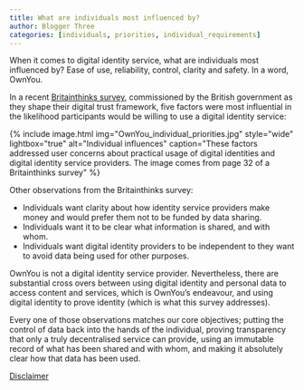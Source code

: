 ```yaml
---
title: What are individuals most influenced by?
author: Blogger Three
categories: [individuals, priorities, individual_requirements]
---
```


When it comes to digital identity service, what are individuals most influenced by? Ease of use, reliability, control, clarity and safety. In a word, OwnYou.

In a recent <a href="http://thinksinsight.com/wp-content/uploads/2022/04/CDEI_Digital-Identity_Report_Accessible_3103221.pdf" target="_blank">Britainthinks survey</a>, commissioned by the British government as they shape their digital trust framework, five factors were most influential in the likelihood participants would be willing to use a digital identity service:

{% include image.html img="OwnYou_individual_priorities.jpg" style="wide" lightbox="true" alt="Individual influences" caption="These factors addressed user concerns about practical usage of digital identities and digital identity service providers. The image comes from page 32 of a Britainthinks survey" %}

Other observations from the Britainthinks survey:

- Individuals want clarity about how identity service providers make money and would prefer them not to be funded by data sharing.
- Individuals want it to be clear what information is shared, and with whom.
- Individuals want digital identity providers to be independent to they want to avoid data being used for other purposes.

OwnYou is not a digital identity service provider. Nevertheless, there are substantial cross overs between using digital identity and personal data to access content and services, which is OwnYou’s endeavour, and using digital identity to prove identity (which is what this survey addresses).

Every one of those observations matches our core objectives; putting the control of data back into the hands of the individual, proving transparency that only a truly decentralised service can provide, using an immutable record of what has been shared and with whom, and making it absolutely clear how that data has been used.

[Disclaimer](/disclaimer/)
